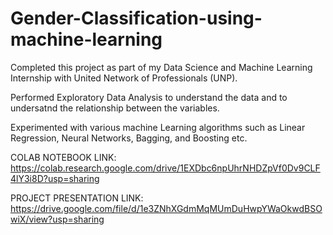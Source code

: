 # Gender-Classification-using-machine-learning
Completed this project as part of my Data Science and Machine Learning Internship with United Network of Professionals (UNP).                                              

Performed Exploratory Data Analysis to understand the data and to undersatnd the relationship between the variables.                                                       

Experimented with various machine Learning algorithms such as Linear Regression, Neural Networks, Bagging, and Boosting etc.                                              

COLAB NOTEBOOK LINK: https://colab.research.google.com/drive/1EXDbc6npUhrNHDZpVf0Dv9CLF4lY3i8D?usp=sharing                                                        

PROJECT PRESENTATION LINK: https://drive.google.com/file/d/1e3ZNhXGdmMqMUmDuHwpYWaOkwdBSOwiX/view?usp=sharing
